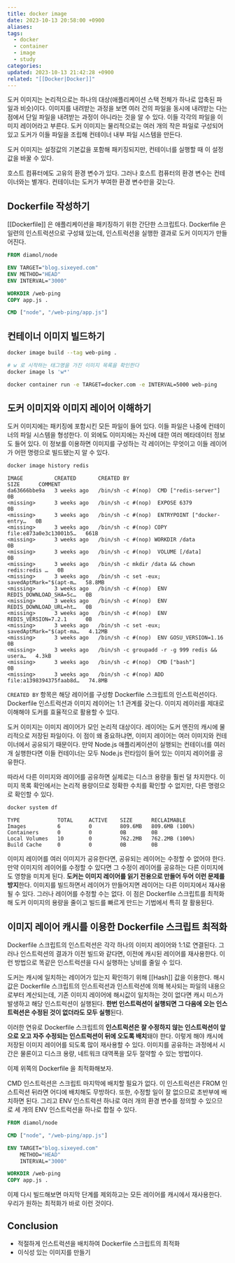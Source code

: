 ```yaml
---
title: docker image
date: 2023-10-13 20:58:00 +0900
aliases: 
tags:
  - docker
  - container
  - image
  - study
categories: 
updated: 2023-10-13 21:42:28 +0900
related: "[[Docker|Docker]]"
---
```


도커 이미지는 논리적으로는 하나의 대상(애플리케이션 스택 전체가 하나로 압축된 파일과 비슷)이다. 이미지를 내려받는 과정을 보면 여러 건의 파일을 동시에 내려받는 다는 점에서 단일 파일을 내려받는 과정이 아니라는 것을 알 수 있다. 이들 각각의 파일을 이미지 레이어라고 부른다. 도커 이미지는 물리적으로는 여러 개의 작은 파일로 구성되어 있고 도커가 이들 파일을 조립해 컨테이너 내부 파일 시스템을 만든다.

도커 이미지는 설정값의 기본값을 포함해 패키징되지만, 컨테이너를 실행할 때 이 설정값을 바꿀 수 있다.

호스트 컴퓨터에도 고유의 환경 변수가 있다. 그러나 호스트 컴퓨터의 환경 변수는 컨테이너와는 별개다. 컨테이너는 도커가 부여한 환경 변수만을 갖는다.

## Dockerfile 작성하기

[[Dockerfile]] 은 애플리케이션을 패키징하기 위한 간단한 스크립트다. Dockerfile 은 일련의 인스트럭션으로 구성돼 있는데, 인스트럭션을 실행한 결과로 도커 이미지가 만들어진다.

```dockerfile
FROM diamol/node

ENV TARGET="blog.sixeyed.com"
ENV METHOD="HEAD"
ENV INTERVAL="3000"

WORKDIR /web-ping
COPY app.js .

CMD ["node", "/web-ping/app.js"]
```

## 컨테이너 이미지 빌드하기

```bash
docker image build --tag web-ping .
```

```bash
# w 로 시작하는 태그명을 가진 이미지 목록을 확인한다
docker image ls 'w*'
```

```bash
docker container run -e TARGET=docker.com -e INTERVAL=5000 web-ping
```

## 도커 이미지와 이미지 레이어 이해하기

도커 이미지에는 패키징에 포함시킨 모든 파일이 들어 있다. 이들 파일은 나중에 컨테이너의 파일 시스템을 형성한다. 이 외에도 이미지에는 자신에 대한 여러 메타데이터 정보도 들어 있다. 이 정보를 이용하면 이미지를 구성하는 각 레이어는 무엇이고 이들 레이어가 어떤 명령으로 빌드됐는지 알 수 있다.

```bash
docker image history redis
```

```
IMAGE          CREATED       CREATED BY                                      SIZE      COMMENT
da63666bbe9a   3 weeks ago   /bin/sh -c #(nop)  CMD ["redis-server"]         0B
<missing>      3 weeks ago   /bin/sh -c #(nop)  EXPOSE 6379                  0B
<missing>      3 weeks ago   /bin/sh -c #(nop)  ENTRYPOINT ["docker-entry…   0B
<missing>      3 weeks ago   /bin/sh -c #(nop) COPY file:e873a0e3c13001b5…   661B
<missing>      3 weeks ago   /bin/sh -c #(nop) WORKDIR /data                 0B
<missing>      3 weeks ago   /bin/sh -c #(nop)  VOLUME [/data]               0B
<missing>      3 weeks ago   /bin/sh -c mkdir /data && chown redis:redis …   0B
<missing>      3 weeks ago   /bin/sh -c set -eux;   savedAptMark="$(apt-m…   58.8MB
<missing>      3 weeks ago   /bin/sh -c #(nop)  ENV REDIS_DOWNLOAD_SHA=5c…   0B
<missing>      3 weeks ago   /bin/sh -c #(nop)  ENV REDIS_DOWNLOAD_URL=ht…   0B
<missing>      3 weeks ago   /bin/sh -c #(nop)  ENV REDIS_VERSION=7.2.1      0B
<missing>      3 weeks ago   /bin/sh -c set -eux;  savedAptMark="$(apt-ma…   4.12MB
<missing>      3 weeks ago   /bin/sh -c #(nop)  ENV GOSU_VERSION=1.16        0B
<missing>      3 weeks ago   /bin/sh -c groupadd -r -g 999 redis && usera…   4.3kB
<missing>      3 weeks ago   /bin/sh -c #(nop)  CMD ["bash"]                 0B
<missing>      3 weeks ago   /bin/sh -c #(nop) ADD file:a1398394375faab8d…   74.8MB
```

`CREATED BY` 항목은 해당 레이어를 구성항 Dockerfile 스크립트의 인스트럭션이다. Dockerfile 인스트럭션과 이미지 레이어는 1:1 관계를 갖는다. 이미지 레이러를 제대로 이해해야 도커를 효율적으로 활용할 수 있다.

도커 이미지는 이미지 레이어가 모인 논리적 대상이다. 레이어는 도커 엔진의 캐시에 물리적으로 저장된 파일이다. 이 점이 왜 중요하냐면, 이미지 레이어는 여러 이미지와 컨테이너에서 공유되기 때문이다. 만약 Node.js 애플리케이션이 실행되는 컨테이너를 여러 개 실행한다면 이들 컨테이너는 모두 Node.js 런타임이 들어 있는 이미지 레이어를 공유한다.

따라서 다른 이미지와 레이어를 공유하면 실제로는 디스크 용량을 훨씬 덜 차지한다. 이미지 목록 확인에서는 논리적 용량이므로 정확한 수치를 확인할 수 없지만, 다른 명령으로 확인할 수 있다.

```bash
docker system df
```

```
TYPE            TOTAL     ACTIVE    SIZE      RECLAIMABLE
Images          6         0         809.6MB   809.6MB (100%)
Containers      0         0         0B        0B
Local Volumes   10        0         762.2MB   762.2MB (100%)
Build Cache     0         0         0B        0B
```

이미지 레이어를 여러 이미지가 공유한다면, 공유되는 레이어는 수정할 수 없어야 한다. 만약 이미지의 레이어를 수정할 수 있다면 그 수정이 레이어를 공유하는 다른 이미지에도 영향을 미치게 된다. **도커는 이미지 레이어를 읽기 전용으로 만들어 두어 이런 문제를 방지**한다. 이미지를 빌드하면서 레이어가 만들어지면 레이어는 다른 이미지에서 재사용될 수 있다. 그러나 레이어를 수정할 수는 없다. 이 점은 Dockerfile 스크립트를 최적화해 도커 이미지의 용량을 줄이고 빌드를 빠르게 만드는 기법에서 특히 잘 활용된다.

## 이미지 레이어 캐시를 이용한 Dockerfile 스크립트 최적화

Dockerfile 스크립트의 인스트럭션은 각각 하나의 이미지 레이어와 1:1로 연결된다. 그러나 인스트럭션의 결과가 이전 빌드와 같다면, 이전에 캐시된 레이어를 재사용한다. 이런 방법으로 똑같은 인스트럭션을 다시 실행하는 낭비를 줄일 수 있다.

도커는 캐시에 일치하는 레이어가 있는지 확인하기 위해 [[Hash]] 값을 이용한다. 해시값은 Dockerfile 스크립트의 인스트럭션과 인스트럭션에 의해 복사되는 파일의 내용으로부터 계산되는데, 기존 이미지 레이어에 해시값이 일치하는 것이 없다면 캐시 미스가 발생하고 해당 인스트럭션이 실행된다. **한번 인스트럭션이 실행되면 그 다음에 오는 인스트럭션은 수정된 것이 없더라도 모두 실행**된다.

이러한 연유로 Dockerfile 스크립트의 **인스트럭션은 잘 수정하지 않는 인스트럭션이 앞으로 오고 자주 수정되는 인스트럭션이 뒤에 오도록 배치**돼야 한다. 이렇게 해야 캐시에 저장된 이미지 레이어를 되도록 많이 재사용할 수 있다. 이미지를 공유하는 과정에서 시간은 물론이고 디스크 용량, 네트워크 대역폭을 모두 절약할 수 있는 방법이다.

이제 위쪽의 Dockerfile 을 최적화해보자.

CMD 인스트럭션은 스크립트 마지막에 배치할 필요가 없다. 이 인스트럭션은 FROM 인스트럭션 뒤라면 어디에 배치해도 무방하다. 또한, 수정할 일이 잘 없으므로 초반부에 배치하면 된다. 그리고 ENV 인스트럭션 하나로 여러 개의 환경 변수를 정의할 수 있으므로 세 개의 ENV 인스트럭션을 하나로 합칠 수 있다.

```dockerfile
FROM diamol/node

CMD ["node", "/web-ping/app.js"]

ENV TARGET="blog.sixeyed.com"
    METHOD="HEAD"
    INTERVAL="3000"

WORKDIR /web-ping
COPY app.js .
```

이제 다시 빌드해보면 마지막 단계를 제외하고는 모든 레이어를 캐시에서 재사용한다. 우리가 원하는 최적화가 바로 이런 것이다.

## Conclusion

- 적절하게 인스트럭션을 배치하여 Dockerfile 스크립트의 최적화
- 이식성 있는 이미지를 만들기
